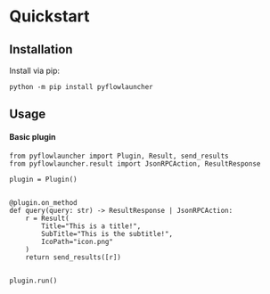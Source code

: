 # Quickstart

## Installation

Install via pip:
```
python -m pip install pyflowlauncher
```

## Usage

#### Basic plugin
```
from pyflowlauncher import Plugin, Result, send_results
from pyflowlauncher.result import JsonRPCAction, ResultResponse

plugin = Plugin()


@plugin.on_method
def query(query: str) -> ResultResponse | JsonRPCAction:
    r = Result(
        Title="This is a title!",
        SubTitle="This is the subtitle!",
        IcoPath="icon.png"
    )
    return send_results([r])


plugin.run()
```